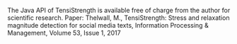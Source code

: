 The Java API of TensiStrength is available free of charge from the author for scientific research.
Paper: Thelwall, M., TensiStrength: Stress and relaxation magnitude detection for social media texts, Information Processing & Management, Volume 53, Issue 1, 2017
